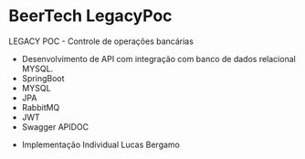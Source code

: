 # BeerTech LegacyPoc

LEGACY POC - Controle de operações bancárias

- Desenvolvimento de API com integração com banco de dados relacional MYSQL.
- SpringBoot
- MYSQL
- JPA
- RabbitMQ
- JWT
- Swagger APIDOC

* Implementação Individual
 Lucas  Bergamo





